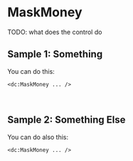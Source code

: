 # MaskMoney

TODO: what does the control do

## Sample 1: Something

You can do this:

```DOTHTML
<dc:MaskMoney ... />
```

<br />

## Sample 2: Something Else

You can do also this:

```DOTHTML
<dc:MaskMoney ... />
```